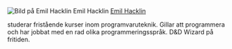 <div class="byline"> <!--The byline of the website-->
<img src="img/me-small.jpg" alt="Bild på Emil Hacklin"> <!--A small image of me-->
<span class="site-image-description"> <!--Description of the image-->
    Emil Hacklin
</span>
    <a href="me.php">Emil Hacklin</a> <!--A link to my me-page-->
    <p>
        studerar fristående kurser inom programvaruteknik.
        Gillar att programmera och har jobbat med en rad olika programmeringsspråk.
        D&D Wizard på fritiden.
    </p>
</div>
